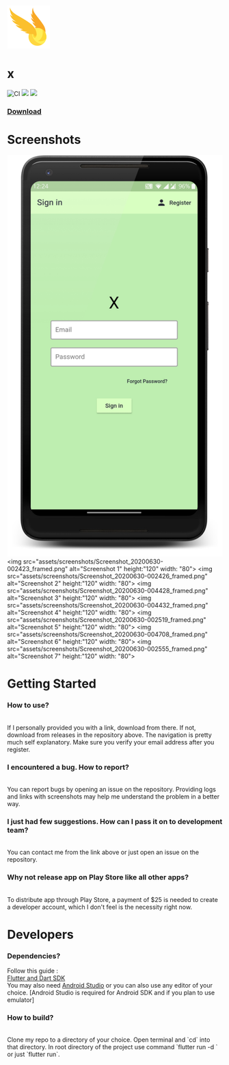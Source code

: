 <img src="assets/icons/hp.png">

# x
<p align="center">
  
![CI](https://github.com/yashimself/x/workflows/CI/badge.svg?branch=master&event=push) 
<img src="https://img.shields.io/badge/built%20w%2F-flutter-blue">
<img src="https://img.shields.io/badge/license-GPT-blue">

<p>
  <a href="https://github.com/yashimself/x/releases/download/v0.0.1/app-release.apk"> <h3> Download </a>
</p>

</p>

# Screenshots

![Screenshot 1|480x360,50%](assets/screenshots/Screenshot_20200630-002423_framed.png)
<img src="assets/screenshots/Screenshot_20200630-002423_framed.png" alt="Screenshot 1" height:"120" width: "80">
<img src="assets/screenshots/Screenshot_20200630-002426_framed.png" alt="Screenshot 2" height:"120" width: "80">
<img src="assets/screenshots/Screenshot_20200630-004428_framed.png" alt="Screenshot 3" height:"120" width: "80">
<img src="assets/screenshots/Screenshot_20200630-004432_framed.png" alt="Screenshot 4" height:"120" width: "80">
<img src="assets/screenshots/Screenshot_20200630-002519_framed.png" alt="Screenshot 5" height:"120" width: "80">
<img src="assets/screenshots/Screenshot_20200630-004708_framed.png" alt="Screenshot 6" height:"120" width: "80">
<img src="assets/screenshots/Screenshot_20200630-002555_framed.png" alt="Screenshot 7" height:"120" width: "80">

# Getting Started

<p>
<h3>How to use?</h3>
<br>
If I personally provided you with a link, download from there. If not, download from releases in the repository above. The navigation is pretty much self explanatory. Make sure you verify your email address after you register.
<br>
<h3>I encountered a bug. How to report?</h3>
<br>
You can report bugs by opening an issue on the repository. Providing logs and links with screenshots may help me understand the problem in a better way.
<br>
<h3>I just had few suggestions. How can I pass it on to development team?</h3>
<br>
You can contact me from the link above or just open an issue on the repository.
<br>
<h3>Why not release app on Play Store like all other apps?</h3>
<br>
To distribute app through Play Store, a payment of $25 is needed to create a developer account, which I don't feel is the necessity right now.
<br>
</p>

# Developers

<p>
<h3>Dependencies?</h3>
Follow this guide :
<br>
<a href="https://flutter.dev/docs/get-started/install">Flutter and Dart SDK</a>
<br>
You may also need <a href='https://developer.android.com/studio'>Android Studio</a> or you can also use any editor of your choice. [Android Studio is required for Android SDK and if you plan to use emulator]
<br>
<h3>How to build?</h3>
<br>
Clone my repo to a directory of your choice. Open terminal and `cd` into that directory. In root directory of the project use command `flutter run -d <your_device>` or just `flutter run`.
</p>
